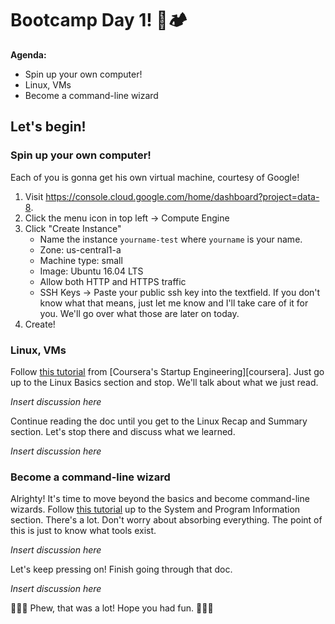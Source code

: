 # Bootcamp Day 1! 👢🏕

**Agenda:**

- Spin up your own computer!
- Linux, VMs
- Become a command-line wizard

## Let's begin!

### Spin up your own computer!

Each of you is gonna get his own virtual machine, courtesy of Google!

1. Visit https://console.cloud.google.com/home/dashboard?project=data-8.
2. Click the menu icon in top left -> Compute Engine
3. Click "Create Instance"
    - Name the instance `yourname-test` where `yourname` is your name.
    - Zone: us-central1-a
    - Machine type: small
    - Image: Ubuntu 16.04 LTS
    - Allow both HTTP and HTTPS traffic
    - SSH Keys -> Paste your public ssh key into the textfield. If you don't
      know what that means, just let me know and I'll take care of it for you.
      We'll go over what those are later on today.
4. Create!

### Linux, VMs

Follow [this tutorial][tut1] from [Coursera's Startup Engineering][coursera].
Just go up to the Linux Basics section and stop. We'll talk about what we just
read.

[tut2]: https://drive.google.com/file/d/0B6nL03OcEigncUxXNnNmV3VuN1U/view?usp=sharing
[tut1]: https://drive.google.com/file/d/0B6nL03OcEignTGowRkNCZzN6T00/view?usp=sharing

*Insert discussion here*

Continue reading the doc until you get to the Linux Recap and Summary section.
Let's stop there and discuss what we learned.

*Insert discussion here*

### Become a command-line wizard

Alrighty! It's time to move beyond the basics and become command-line wizards.
Follow [this tutorial][tut2] up to the System and Program Information section.
There's a lot. Don't worry about absorbing everything. The point of this is
just to know what tools exist.

*Insert discussion here*

Let's keep pressing on! Finish going through that doc.

*Insert discussion here*

🎉🎉🎉 Phew, that was a lot! Hope you had fun. 🎉🎉🎉
